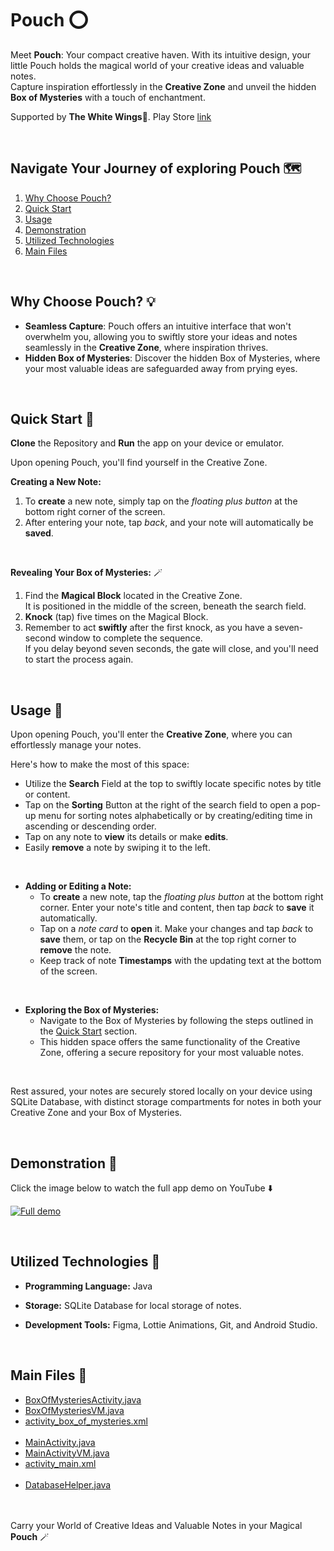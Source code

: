 # Pouch ⭕

Meet **Pouch**: Your compact creative haven. With its intuitive design, your little Pouch holds the magical world of your creative ideas and valuable notes.<br>
Capture inspiration effortlessly in the **Creative Zone** and unveil the hidden **Box of Mysteries** with a touch of enchantment.

Supported by **The White Wings**🪽. Play Store [link](https://play.google.com/store/apps/dev?id=6456450686494659010)

<br>

## Navigate Your Journey of exploring Pouch 🗺️
 1. [Why Choose Pouch?](#why-choose-pouch-)
 2. [Quick Start](#quick-start-)
 3. [Usage](#usage-)
 4. [Demonstration](#demonstration-)
 5. [Utilized Technologies](#utilized-technologies-)
 6. [Main Files](#main-files-)

<br>

## Why Choose Pouch? 💡
 - **Seamless Capture**: Pouch offers an intuitive interface that won't overwhelm you, allowing you to swiftly store your ideas and notes seamlessly in the **Creative Zone**, where inspiration thrives.
 - **Hidden Box of Mysteries**: Discover the hidden Box of Mysteries, where your most valuable ideas are safeguarded away from prying eyes.

<br>

## Quick Start 🚀
**Clone** the Repository and **Run** the app on your device or emulator.

Upon opening Pouch, you'll find yourself in the Creative Zone.

**Creating a New Note:**
 1. To **create** a new note, simply tap on the *floating plus button* at the bottom right corner of the screen.
 2. After entering your note, tap *back*, and your note will automatically be **saved**.

<br>

**Revealing Your Box of Mysteries:** 🪄
 1. Find the **Magical Block** located in the Creative Zone.<br>
It is positioned in the middle of the screen, beneath the search field.
 2. **Knock** (tap) five times on the Magical Block.
 3. Remember to act **swiftly** after the first knock, as you have a seven-second window to complete the sequence.<br>
If you delay beyond seven seconds, the gate will close, and you'll need to start the process again.

<br>

## Usage 📱
Upon opening Pouch, you'll enter the **Creative Zone**, where you can effortlessly manage your notes.

Here's how to make the most of this space:
 - Utilize the **Search** Field at the top to swiftly locate specific notes by title or content.
 - Tap on the **Sorting** Button at the right of the search field to open a pop-up menu for sorting notes alphabetically or by creating/editing time in ascending or descending order.
 - Tap on any note to **view** its details or make **edits**.
 - Easily **remove** a note by swiping it to the left.

<br>

 - **Adding or Editing a Note:**
   - To **create** a new note, tap the *floating plus button* at the bottom right corner. Enter your note's title and content, then tap *back* to **save** it automatically.
   - Tap on a *note card* to **open** it. Make your changes and tap *back* to **save** them, or tap on the **Recycle Bin** at the top right corner to **remove** the note.
   - Keep track of note **Timestamps** with the updating text at the bottom of the screen.
 
<br>

 - **Exploring the Box of Mysteries:**
   - Navigate to the Box of Mysteries by following the steps outlined in the [Quick Start](#quick-start-) section.
   - This hidden space offers the same functionality of the Creative Zone, offering a secure repository for your most valuable notes.

<br>

Rest assured, your notes are securely stored locally on your device using SQLite Database, with distinct storage compartments for notes in both your Creative Zone and your Box of Mysteries.

<br>

## Demonstration 📸
Click the image below to watch the full app demo on YouTube ⬇️

[![Full demo](https://img.youtube.com/vi/20ExnZcRBzE/maxresdefault.jpg)](https://youtu.be/TIbixpGNFwU)

<br>

## Utilized Technologies 🔧
 - **Programming Language:** Java

 - **Storage:** SQLite Database for local storage of notes.

 - **Development Tools:** Figma, Lottie Animations, Git, and Android Studio.

<br>

## Main Files 📁
 - [BoxOfMysteriesActivity.java](app/src/main/java/com/thewhitewings/pouch/BoxOfMysteriesActivity.java)
 - [BoxOfMysteriesVM.java](app/src/main/java/com/thewhitewings/pouch/BoxOfMysteriesVM.java)
 - [activity_box_of_mysteries.xml](app/src/main/res/layout/activity_box_of_mysteries.xml)<br><br>
 - [MainActivity.java](app/src/main/java/com/thewhitewings/pouch/MainActivity.java)
 - [MainActivityVM.java](app/src/main/java/com/thewhitewings/pouch/MainActivityVM.java)
 - [activity_main.xml](app/src/main/res/layout/activity_main.xml)<br><br>
 - [DatabaseHelper.java](app/src/main/java/com/thewhitewings/pouch/DatabaseHelper.java)

<br></br>
Carry your World of Creative Ideas and Valuable Notes in your Magical **Pouch** 🪄

